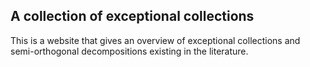 A collection of exceptional collections
---------------------------------------

This is a website that gives an overview of exceptional collections and semi-orthogonal decompositions existing in the literature.
